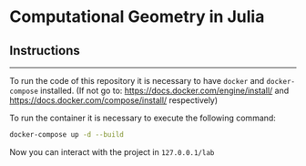 # Computational Geometry in Julia

## Instructions

***
To run the code of this repository it is necessary to have `docker` and `docker-compose` installed. (If not go to: https://docs.docker.com/engine/install/ and https://docs.docker.com/compose/install/ respectively)  
  
To run the container it is necessary to execute the following command:

```bash
docker-compose up -d --build
```

Now you can interact with the project in `127.0.0.1/lab` 
